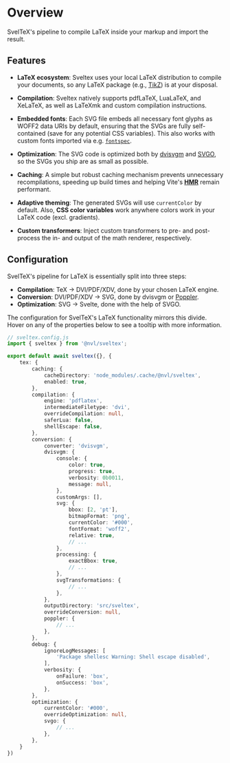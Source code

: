 <script lang="ts" setup>
import { PhLightning, PhHammer, PhTextT, PhDatabase, PhPalette, PhBird, PhGear } from '@phosphor-icons/vue';
</script>

# Overview

<p class="text-lg">
SvelTeX's pipeline to compile LaTeX inside your markup and import the result.
</p>


## Features

<div class="features-list mt-8">

-   <PhBird color="var(--168-700)" :size="28" weight="duotone"/>

    **LaTeX ecosystem**: Sveltex uses your local LaTeX distribution to compile
    your documents, so any LaTeX package (e.g.,
    [TikZ](https://www.ctan.org/pkg/pgf)) is at your disposal.

-   <PhHammer color="var(--168-700)" :size="28" weight="duotone"/>

    **Compilation**: Sveltex natively supports pdfLaTeX, LuaLaTeX, and XeLaTeX,
    as well as LaTeXmk and custom compilation instructions.

-   <PhTextT color="var(--168-700)" :size="28" weight="duotone"/>

    **Embedded fonts**: Each SVG file embeds all necessary font glyphs as WOFF2
    data URIs by default, ensuring that the SVGs are fully self-contained (save
    for any potential CSS variables). This also works with custom fonts imported
    via e.g. [`fontspec`](https://www.ctan.org/pkg/fontspec).

-   <PhLightning color="var(--168-700)" :size="28" weight="duotone"/>

    **Optimization**: The SVG code is optimized both by
    [dvisvgm](https://dvisvgm.de/) and [SVGO](https://svgo.dev/), so the SVGs
    you ship are as small as possible.

-   <PhDatabase color="var(--168-700)" :size="28" weight="duotone"/>

    **Caching**: A simple but robust caching mechanism prevents unnecessary
    recompilations, speeding up build times and helping Vite's
    [**HMR**](https://vitejs.dev/guide/features#hot-module-replacement) remain
    performant.

-   <PhPalette color="var(--168-700)" :size="28" weight="duotone"/>

    **Adaptive theming**: The generated SVGs will use `currentColor` by default.
    Also, **CSS color variables** work anywhere colors work in your LaTeX code
    (excl. gradients).

-   <PhGear color="var(--168-700)" :size="28" weight="duotone"/>

    **Custom transformers**: Inject custom transformers to pre- and post-process
    the in- and output of the math renderer, respectively.

</div>


## Configuration

SvelTeX's pipeline for LaTeX is essentially split into three steps:

-   **Compilation**: TeX → DVI/PDF/XDV, done by your chosen LaTeX engine.
-   **Conversion**: DVI/PDF/XDV → SVG, done by dvisvgm or [Poppler](https://poppler.freedesktop.org/).
-   **Optimization**: SVG → Svelte, done with the help of SVGO.

The configuration for SvelTeX's LaTeX functionality mirrors this divide. Hover
on any of the properties below to see a tooltip with more information.

```ts twoslash [sveltex.config.ts]
// sveltex.config.js
import { sveltex } from '@nvl/sveltex';

export default await sveltex({}, {
    tex: {
        caching: {
            cacheDirectory: 'node_modules/.cache/@nvl/sveltex',
            enabled: true,
        },
        compilation: {
            engine: 'pdflatex',
            intermediateFiletype: 'dvi',
            overrideCompilation: null,
            saferLua: false,
            shellEscape: false,
        },
        conversion: {
            converter: 'dvisvgm',
            dvisvgm: {
                console: {
                    color: true,
                    progress: true,
                    verbosity: 0b0011,
                    message: null,
                },
                customArgs: [],
                svg: {
                    bbox: [2, 'pt'],
                    bitmapFormat: 'png',
                    currentColor: '#000',
                    fontFormat: 'woff2',
                    relative: true,
                    // ...
                },
                processing: {
                    exactBbox: true,
                    // ...
                },
                svgTransformations: {
                    // ...
                },
            },
            outputDirectory: 'src/sveltex',
            overrideConversion: null,
            poppler: {
                // ...
            },
        },
        debug: {
            ignoreLogMessages: [
                'Package shellesc Warning: Shell escape disabled',
            ],
            verbosity: {
                onFailure: 'box',
                onSuccess: 'box',
            },
        },
        optimization: {
            currentColor: '#000',
            overrideOptimization: null,
            svgo: {
                // ...
            },
        },
    }
})
```


